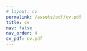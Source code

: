 ```yaml
---
# layout: cv
permalink: /assets/pdf/cv.pdf
title: cv
nav: false
nav_order: 4
cv_pdf: cv.pdf
---
```

